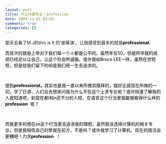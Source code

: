 ```yaml
---
layout: post
title: 什么叫做专业！profession
date: 2009-11-01 03:54
comments: true
categories: []
---
```

<p>那天去看了M.J的this is It 的‘谢幕演’。让我感受到最多的就是<span style="Line-HeiGHT: normal; CoLor: #000000; FonT-siZe: 10.5pt"><b>professional.</b></span></p>
<p><span style="Line-HeiGHT: normal; CoLor: #000000; FonT-siZe: 10.5pt">而其次的就是上帝对于我们每一个人都是公平的，虽然年仅50，但是所早就的成绩已经足以让自己，让这个社会所诚服。或许就如Bruce
LEE一样，虽然在世短短，但是给我们留下的却是我们用一生去追求的。</span></p>
<p> </p>
<p><span style="Line-HeiGHT: normal; CoLor: #000000; FonT-siZe: 10.5pt">提到<span style="Line-HeiGHT: normal; CoLor: #000000; FonT-siZe: 10.5pt"><strong>professional，</strong>其实也是我一直以来所推崇膜拜的，就好比我现在所做的一切。学了日语，人们会去想来问我为什么不在这个上求专业呢？或许知道了解我的人就知道吧，到现在都l和n还不分的人呢，在语言这个行当里我能够取得什么样的<span style="Line-HeiGHT: normal; CoLor: #000000; FonT-siZe: 10.5pt"><b>profession</b></span>  呢？</span></span></p>
<p> </p>
<p><span style="Line-HeiGHT: normal; CoLor: #000000; FonT-siZe: 10.5pt"><span style="Line-HeiGHT: normal; CoLor: #000000; FonT-siZe: 10.5pt">
而我更多的想在se这个行当里去追求我的理想，虽然我没选择计算机的相关专业，但是我相信自己的梦就在前方，不是吗？或许我学习了计算机，现在的情况会更糟吧！力求<span style="Line-HeiGHT: normal; CoLor: #000000; FonT-siZe: 10.5pt"><b>profession</b></span>  ！</span></span></p>
